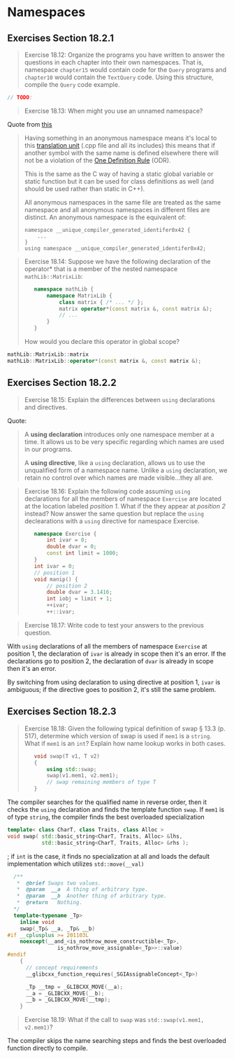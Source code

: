 Namespaces
==========
Exercises Section 18.2.1
------------------------

>Exercise 18.12: Organize the programs you have written to answer the questions in each chapter into their own namespaces. That is, namespace `chapter15` would contain code for the `Query` programs and `chapter10` would contain the `TextQuery` code. Using this structure, compile the `Query` code example.

```cpp
// TODO:
```
>Exercise 18.13: When might you use an unnamed namespace?

Quote from [this](https://stackoverflow.com/a/357427/1937578)

>Having something in an anonymous namespace means it's local to this [translation unit](https://en.wikipedia.org/wiki/Translation_unit_(programming)) (.cpp file and all its includes) this means that if another symbol with the same name is defined elsewhere there will not be a violation of the [One Definition Rule](http://en.wikipedia.org/wiki/One_Definition_Rule) (ODR).
>
>This is the same as the C way of having a static global variable or static function but it can be used for class definitions as well (and should be used rather than static in C++).
>
>All anonymous namespaces in the same file are treated as the same namespace and all anonymous namespaces in different files are distinct. An anonymous namespace is the equivalent of:
>```
>namespace __unique_compiler_generated_identifer0x42 {
>     ...
>}
>using namespace __unique_compiler_generated_identifer0x42;
>```

>Exercise 18.14: Suppose we have the following declaration of the operator* that is a member of the nested namespace `mathLib::MatrixLib`:
>```cpp
>    namespace mathLib {
>        namespace MatrixLib {
>            class matrix { /* ... */ };
>            matrix operator*(const matrix &, const matrix &);
>            // ...
>        }
>    }
>```
>How would you declare this operator in global scope?
```cpp
mathLib::MatrixLib::matrix 
mathLib::MatrixLib::operator*(const matrix &, const matrix &);
```

Exercises Section 18.2.2
------------------------
>Exercise 18.15: Explain the differences between `using` declarations and directives.

Quote:

>A **using declaration** introduces only one namespace member at a time. It allows us to be very specific regarding which names are used in our programs.
>
>A **using directive**, like a `using` declaration, allows us to use the unqualified form of a namespace name. Unlike a `using` declaration, we retain no control over which names are made visible...they all are.

>Exercise 18.16: Explain the following code assuming `using` declarations for all the members of namespace `Exercise` are located at the location labeled *position 1*. What if the they appear at *position 2* instead? Now answer the same question but replace the `using` declearations with a `using` directive for namespace Exercise.
>```cpp
>    namespace Exercise {
>        int ivar = 0;
>        double dvar = 0;
>        const int limit = 1000;
>    }
>    int ivar = 0;
>    // position 1
>    void manip() {
>        // position 2
>        double dvar = 3.1416;
>        int iobj = limit + 1;
>        ++ivar;
>        ++::ivar;
>```

>Exercise 18.17: Write code to test your answers to the previous question.

With `using` declarations of all the members of namespace `Exercise` at position 1, the declaration of `ivar` is already in scope then it's an error. If the declarations go to position 2, the declaration of `dvar` is already in scope then it's an error.

By switching from using declaration to using directive at position 1, `ivar` is ambiguous; if the directive goes to position 2, it's still the same problem.

Exercises Section 18.2.3
------------------------
>Exercise 18.18: Given the following typical definition of swap § 13.3 (p. 517), determine which version of swap is used if `mem1` is a `string`. What if `mem1` is an `int`? Explain how name lookup works in both cases.
>```cpp
>    void swap(T v1, T v2)
>    {
>        using std::swap;
>        swap(v1.mem1, v2.mem1);
>        // swap remaining members of type T
>    }
>```
The compiler searches for the qualified name in reverse order, then it checks the `using` declaration and finds the template function `swap`. If `mem1` is of type `string`, the compiler finds the best overloaded specialization
```cpp
template< class CharT, class Traits, class Alloc >
void swap( std::basic_string<CharT, Traits, Alloc> &lhs,
           std::basic_string<CharT, Traits, Alloc> &rhs );
```
; if `int` is the case, it finds no specialization at all and loads the default implementation which utilizes `std::move(__val)`
```cpp
  /**
   *  @brief Swaps two values.
   *  @param  __a  A thing of arbitrary type.
   *  @param  __b  Another thing of arbitrary type.
   *  @return   Nothing.
  */
  template<typename _Tp>
    inline void
    swap(_Tp& __a, _Tp& __b)
#if __cplusplus >= 201103L
    noexcept(__and_<is_nothrow_move_constructible<_Tp>,
	            is_nothrow_move_assignable<_Tp>>::value)
#endif
    {
      // concept requirements
      __glibcxx_function_requires(_SGIAssignableConcept<_Tp>)

      _Tp __tmp = _GLIBCXX_MOVE(__a);
      __a = _GLIBCXX_MOVE(__b);
      __b = _GLIBCXX_MOVE(__tmp);
    }
```

>Exercise 18.19: What if the call to `swap` was `std::swap(v1.mem1, v2.mem1)`?

The compiler skips the name searching steps and finds the best overloaded function directly to compile.

